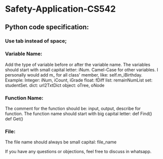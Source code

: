 # Safety-Application-CS542

## Python code specification:

### Use tab instead of space;

### Variable Name:
Add the type of variable before or after the variable name.
The variables should start with small capital letter: iNum.
Camel-Case for other variables.
I personally would add m_ for all class' member, like: self.m_iBirthday. 
Example:
Integer:   iNum, iCount, iGrade
float: fDiff
list: remainNumList
set: studentSet.
dict: url2TxtDict
object: oTree, oNode

### Function Name:
The comment for the function should be: input, output, describe for function.
The function name should start with big capital letter: 
def Find()
def Get()

### File:
The file name should always be small capital: file_name

If you have any questions or objections, feel free to discuss in whatsapp.
